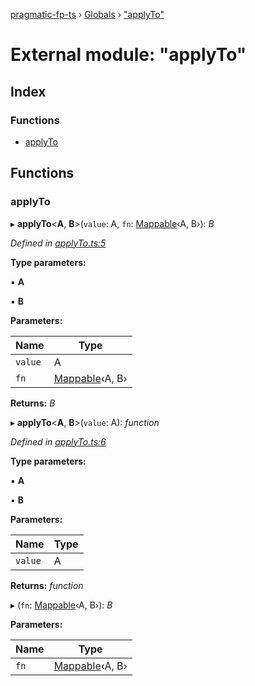 [pragmatic-fp-ts](../README.md) › [Globals](../globals.md) › ["applyTo"](_applyto_.md)

# External module: "applyTo"

## Index

### Functions

* [applyTo](_applyto_.md#applyto)

## Functions

###  applyTo

▸ **applyTo**<**A**, **B**>(`value`: A, `fn`: [Mappable](_types_.md#mappable)‹A, B›): *B*

*Defined in [applyTo.ts:5](https://github.com/hermann-p/pragmatic-fp-ts/blob/65c599f/src/applyTo.ts#L5)*

**Type parameters:**

▪ **A**

▪ **B**

**Parameters:**

Name | Type |
------ | ------ |
`value` | A |
`fn` | [Mappable](_types_.md#mappable)‹A, B› |

**Returns:** *B*

▸ **applyTo**<**A**, **B**>(`value`: A): *function*

*Defined in [applyTo.ts:6](https://github.com/hermann-p/pragmatic-fp-ts/blob/65c599f/src/applyTo.ts#L6)*

**Type parameters:**

▪ **A**

▪ **B**

**Parameters:**

Name | Type |
------ | ------ |
`value` | A |

**Returns:** *function*

▸ (`fn`: [Mappable](_types_.md#mappable)‹A, B›): *B*

**Parameters:**

Name | Type |
------ | ------ |
`fn` | [Mappable](_types_.md#mappable)‹A, B› |
